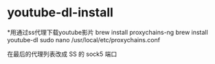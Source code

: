 # youtube-dl-install
*用通过ss代理下载youtube影片
brew install proxychains-ng 
brew install youtube-dl 
sudo nano /usr/local/etc/proxychains.conf 

在最后的代理列表改成 SS 的 sock5 端口 

